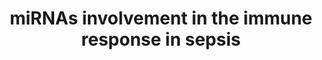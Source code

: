 ---
annotations:
- type: Pathway Ontology
  value: immune response pathway
- type: Pathway Ontology
  value: nuclear factor kappa B signaling pathway
authors:
- Khanspers
- Egonw
description: Involvement of cellular miRNAs in the signaling pathway of the immune
  response in sepsis. Cellular immune miRNAs target important components of the NF-κB
  signaling pathway at different levels regulating the inflammatory response in the
  pathogenesis of sepsis. Lower part of the figure illustrates the pathophysiological
  events in sepsis that lead to tissue injury and subsequent multiple organs failure.
last-edited: 2018-11-01
organisms:
- Homo sapiens
redirect_from:
- /index.php/Pathway:WP4329
- /instance/WP4329
schema-jsonld:
- '@context': https://schema.org/
  '@id': https://wikipathways.github.io/pathways/WP4329.html
  '@type': Dataset
  creator:
    '@type': Organization
    name: WikiPathways
  description: Involvement of cellular miRNAs in the signaling pathway of the immune
    response in sepsis. Cellular immune miRNAs target important components of the
    NF-κB signaling pathway at different levels regulating the inflammatory response
    in the pathogenesis of sepsis. Lower part of the figure illustrates the pathophysiological
    events in sepsis that lead to tissue injury and subsequent multiple organs failure.
  keywords:
  - MIR146B
  - NFKB1
  - MIRLET7E
  - MIR146A
  - MIR9-1
  - IRF1
  - MIR125B1
  - MIR125B2
  - LPS
  - ICAM1
  - MIR200B
  - c-REL
  - ELANE
  - TRAF3
  - TAB2
  - HSP70
  - GZMB
  - MIR203B
  - MIR155
  - MIR155HG
  - MIR106A
  - RELB
  - TRAF6
  - MIR199A1
  - MIR16-2
  - IKBKG
  - CCL3
  - Inflammatory Response
  - MIR223
  - MIR4461
  - MIR19A
  - MYD88
  - MIRLET7I
  - MIR122
  - MIR145
  - MIR200C
  - NFKB2
  - MIR29A
  - TAB1
  - MIR16-1
  - MIR199A2
  - MAPK8
  - TNF
  - CCL4
  - CXCL8
  - IRAK4
  - IRF7
  - IkB
  - MIR106B
  - CHUK
  - IL1A
  - IKBKB
  - MIR149
  - IRAK1
  - TLR4
  - IL6
  - IRF5
  - MIR203A
  - MAP3K7
  - MAPK14
  - RELA
  - TLR7
  - IL10
  - MIR15
  - sFAS
  - LCN2
  - MIR187
  - MIR21
  - sFASL
  - MIR126
  - VCAM1
  - MIR758
  - TLR8
  license: CC0
  name: miRNAs involvement in the immune response in sepsis
seo: CreativeWork
title: miRNAs involvement in the immune response in sepsis
wpid: WP4329
---